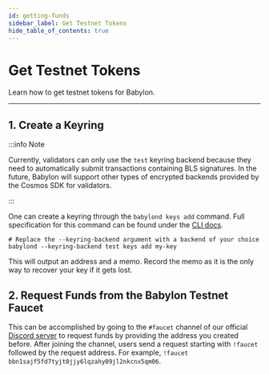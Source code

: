```yaml
---
id: getting-funds
sidebar_label: Get Testnet Tokens
hide_table_of_contents: true
---
```


# Get Testnet Tokens

Learn how to get testnet tokens for Babylon.

---


## 1. Create a Keyring

:::info Note

Currently, validators can only use the `test` keyring backend
because they need to automatically submit transactions containing BLS signatures.
In the future,
Babylon will support other types of encrypted backends provided
by the Cosmos SDK for validators.

:::

One can create a keyring through the `babylond keys add` command. Full specification
for this command can be found under the [CLI docs](/docs/cli/babylond/keys/babylondkeysdd.md).

```console
# Replace the --keyring-backend argument with a backend of your choice
babylond --keyring-backend test keys add my-key
```

This will output an address and a memo. Record the memo as it is the only way to recover your key if it gets lost.

## 2. Request Funds from the Babylon Testnet Faucet

This can be accomplished by going to the `#faucet` channel of our official [Discord server](https://discord.com/invite/babylonglobal) to 
request funds by providing the address you created before.
After joining the channel, users send a request starting with `!faucet` followed by the request address.
For example, `!faucet bbn1sajf5fd7tyjt0jjy6lqzahy09jl2nkcnx5qm06`.
